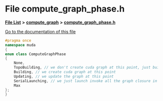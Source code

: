 

# File compute\_graph\_phase.h

[**File List**](files.md) **>** [**compute\_graph**](dir_b4aad8ec408afb185bc8426846668e86.md) **>** [**compute\_graph\_phase.h**](compute__graph__phase_8h.md)

[Go to the documentation of this file](compute__graph__phase_8h.md)


```C++
#pragma once
namespace muda
{
enum class ComputeGraphPhase
{
    None,
    TopoBuilding, // we don't create cuda graph at this point, just build the topo
    Building, // we create cuda graph at this point
    Updating, // we update the graph at this point
    SerialLaunching, // we just launch invoke all the graph closure in serial
    Max
};
}
```


